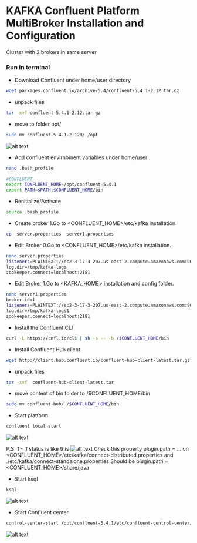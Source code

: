 # KAFKA Confluent Platform MultiBroker Installation and Configuration
Cluster with 2 brokers in same server

### Run in terminal 

* Download Confluent under home/user directory
```bash
wget packages.confluent.io/archive/5.4/confluent-5.4.1-2.12.tar.gz
```

* unpack files
```bash
tar -xvf confluent-5.4.1-2.12.tar.gz
```

* move to folder opt/
```bash
sudo mv confluent-5.4.1-2.120/ /opt 
```
![alt text](https://achong.blob.core.windows.net/gitimages/confluent_folder.PNG)


* Add confluent envirnoment variables under home/user
```bash  
nano .bash_profile
 
#CONFLUENT
export CONFLUENT_HOME=/opt/confluent-5.4.1
export PATH=$PATH:$CONFLUENT_HOME/bin
```     

* Renitialize/Activate
```bash   
source .bash_profile
``` 
 
* Create broker 1.Go to <CONFLUENT_HOME>/etc/kafka installation.
```bash   
cp  server.properties  server1.properties
``` 

* Edit Broker 0.Go to <CONFLUENT_HOME>/etc/kafka installation.
```bash   
nano server.properties
listeners=PLAINTEXT://ec2-3-17-3-207.us-east-2.compute.amazonaws.com:9092
log.dir=/tmp/kafka-logs
zookeeper.connect=localhost:2181
``` 

* Edit Broker 1.Go to <KAFKA_HOME> installation and config folder.
```bash   
nano server1.properties
broker.id=1
listeners=PLAINTEXT://ec2-3-17-3-207.us-east-2.compute.amazonaws.com:9093
log.dir=/tmp/kafka-logs1
zookeeper.connect=localhost:2181
``` 

* Install the Confluent CLI
```bash   
curl -L https://cnfl.io/cli | sh -s -- -b /$CONFLUENT_HOME/bin
``` 

* Install Confluent Hub client
```bash   
wget http://client.hub.confluent.io/confluent-hub-client-latest.tar.gz?_ga=2.258297162.1562681204.1585092022-124618927.1584719496
``` 

* unpack files
```bash
tar -xvf  confluent-hub-client-latest.tar
```

* move content of bin folder to /$CONFLUENT_HOME/bin
```bash
sudo mv confluent-hub/ /$CONFLUENT_HOME/bin
```

* Start platform
```bash
confluent local start
```
![alt text](https://achong.blob.core.windows.net/gitimages/start_confluent.PNG)

P.S:
1 - If status is like this
![alt text](https://achong.blob.core.windows.net/gitimages/connect_down.PNG)
Check this property plugin.path = ...    on  <CONFLUENT_HOME>/etc/kafka/connect-distributed.properties and ./etc/kafka/connect-standalone.properties
Should be plugin.path = <CONFLUENT_HOME>/share/java


* Start ksql
```bash
ksql
```
![alt text](https://achong.blob.core.windows.net/gitimages/ksql.PNG)

* Start Confluent center 
```bash
control-center-start /opt/confluent-5.4.1/etc/confluent-control-center/control-center.properties
```
![alt text]()





